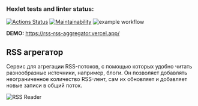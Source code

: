 ### Hexlet tests and linter status:
[![Actions Status](https://github.com/mltsk/frontend-project-lvl3/workflows/hexlet-check/badge.svg)](https://github.com/mltsk/frontend-project-lvl3/actions)
[![Maintainability](https://api.codeclimate.com/v1/badges/975c76ad0a0e5d77aeb6/maintainability)](https://codeclimate.com/github/mltsk/frontend-project-lvl3/maintainability)
![example workflow](https://github.com/mltsk/frontend-project-lvl3/actions/workflows/nodejs.yml/badge.svg)<br>

__DEMO:__ https://rss-rss-aggregator.vercel.app/

## RSS агрегатор
Cервис для агрегации RSS-потоков, с помощью которых удобно читать разнообразные источники, например, блоги. Он позволяет добавлять неограниченное количество RSS-лент, сам их обновляет и добавляет новые записи в общий поток.

![RSS Reader](https://i.ibb.co/xGZ53Jw/rss-Reader.jpg)
